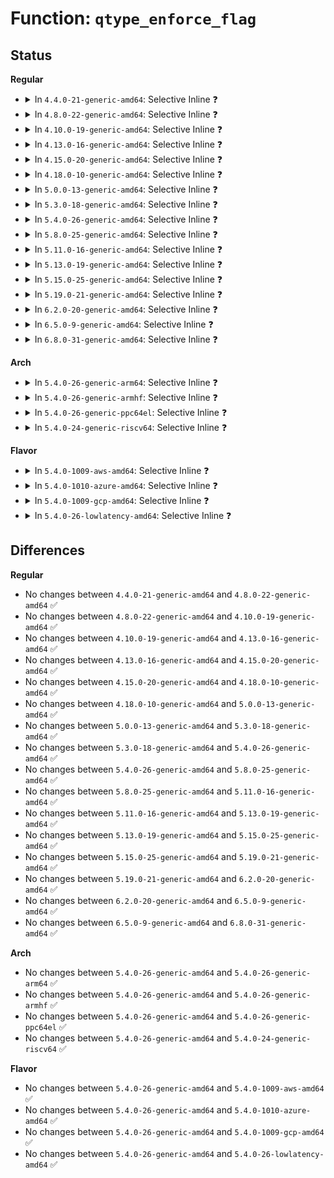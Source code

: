 # Function: <code>qtype_enforce_flag</code>

## Status
<b>Regular</b>
<ul>
<li>
<details>
<summary>In <code>4.4.0-21-generic-amd64</code>: Selective Inline ❓</summary>

```c
unsigned int qtype_enforce_flag(int type)
```

```json
{
  "name": "qtype_enforce_flag",
  "collision_type": "Unique Global",
  "inline_type": "Selective",
  "funcs": [
    {
      "addr": 18446744071581424464,
      "name": "qtype_enforce_flag",
      "external": true,
      "loc": "fs/quota/quota.c:69",
      "file": "fs/quota/quota.c",
      "inline": "not declared, inlined",
      "caller_inline": [],
      "caller_func": [
        "fs/quota/dquot.c:dquot_quota_disable",
        "fs/quota/dquot.c:dquot_quota_disable",
        "fs/quota/dquot.c:dquot_quota_disable",
        "fs/quota/dquot.c:dquot_quota_enable",
        "fs/quota/dquot.c:dquot_quota_enable"
      ]
    }
  ],
  "symbols": [
    {
      "addr": 18446744071581424464,
      "name": "qtype_enforce_flag",
      "section": ".text",
      "bind": "STB_GLOBAL",
      "size": 27
    }
  ]
}
```
</details>
</li>
<li>
<details>
<summary>In <code>4.8.0-22-generic-amd64</code>: Selective Inline ❓</summary>

```c
unsigned int qtype_enforce_flag(int type)
```

```json
{
  "name": "qtype_enforce_flag",
  "collision_type": "Unique Global",
  "inline_type": "Selective",
  "funcs": [
    {
      "addr": 18446744071581606688,
      "name": "qtype_enforce_flag",
      "external": true,
      "loc": "fs/quota/quota.c:69",
      "file": "fs/quota/quota.c",
      "inline": "not declared, inlined",
      "caller_inline": [],
      "caller_func": [
        "fs/quota/dquot.c:dquot_quota_disable",
        "fs/quota/dquot.c:dquot_quota_disable",
        "fs/quota/dquot.c:dquot_quota_disable",
        "fs/quota/dquot.c:dquot_quota_enable",
        "fs/quota/dquot.c:dquot_quota_enable"
      ]
    }
  ],
  "symbols": [
    {
      "addr": 18446744071581606688,
      "name": "qtype_enforce_flag",
      "section": ".text",
      "bind": "STB_GLOBAL",
      "size": 27
    }
  ]
}
```
</details>
</li>
<li>
<details>
<summary>In <code>4.10.0-19-generic-amd64</code>: Selective Inline ❓</summary>

```c
unsigned int qtype_enforce_flag(int type)
```

```json
{
  "name": "qtype_enforce_flag",
  "collision_type": "Unique Global",
  "inline_type": "Selective",
  "funcs": [
    {
      "addr": 18446744071581695216,
      "name": "qtype_enforce_flag",
      "external": true,
      "loc": "fs/quota/quota.c:69",
      "file": "fs/quota/quota.c",
      "inline": "not declared, inlined",
      "caller_inline": [],
      "caller_func": [
        "fs/quota/dquot.c:dquot_quota_disable",
        "fs/quota/dquot.c:dquot_quota_disable",
        "fs/quota/dquot.c:dquot_quota_disable",
        "fs/quota/dquot.c:dquot_quota_enable",
        "fs/quota/dquot.c:dquot_quota_enable"
      ]
    }
  ],
  "symbols": [
    {
      "addr": 18446744071581695216,
      "name": "qtype_enforce_flag",
      "section": ".text",
      "bind": "STB_GLOBAL",
      "size": 27
    }
  ]
}
```
</details>
</li>
<li>
<details>
<summary>In <code>4.13.0-16-generic-amd64</code>: Selective Inline ❓</summary>

```c
unsigned int qtype_enforce_flag(int type)
```

```json
{
  "name": "qtype_enforce_flag",
  "collision_type": "Unique Global",
  "inline_type": "Selective",
  "funcs": [
    {
      "addr": 18446744071581749296,
      "name": "qtype_enforce_flag",
      "external": true,
      "loc": "fs/quota/quota.c:69",
      "file": "fs/quota/quota.c",
      "inline": "not declared, inlined",
      "caller_inline": [],
      "caller_func": [
        "fs/quota/dquot.c:dquot_quota_enable",
        "fs/quota/dquot.c:dquot_quota_enable"
      ]
    }
  ],
  "symbols": [
    {
      "addr": 18446744071581749296,
      "name": "qtype_enforce_flag",
      "section": ".text",
      "bind": "STB_GLOBAL",
      "size": 27
    }
  ]
}
```
</details>
</li>
<li>
<details>
<summary>In <code>4.15.0-20-generic-amd64</code>: Selective Inline ❓</summary>

```c
unsigned int qtype_enforce_flag(int type)
```

```json
{
  "name": "qtype_enforce_flag",
  "collision_type": "Unique Global",
  "inline_type": "Selective",
  "funcs": [
    {
      "addr": 18446744071581896400,
      "name": "qtype_enforce_flag",
      "external": true,
      "loc": "fs/quota/quota.c:70",
      "file": "fs/quota/quota.c",
      "inline": "not declared, inlined",
      "caller_inline": [],
      "caller_func": [
        "fs/quota/dquot.c:dquot_quota_enable",
        "fs/quota/dquot.c:dquot_quota_enable"
      ]
    }
  ],
  "symbols": [
    {
      "addr": 18446744071581896400,
      "name": "qtype_enforce_flag",
      "section": ".text",
      "bind": "STB_GLOBAL",
      "size": 27
    }
  ]
}
```
</details>
</li>
<li>
<details>
<summary>In <code>4.18.0-10-generic-amd64</code>: Selective Inline ❓</summary>

```c
unsigned int qtype_enforce_flag(int type)
```

```json
{
  "name": "qtype_enforce_flag",
  "collision_type": "Unique Global",
  "inline_type": "Selective",
  "funcs": [
    {
      "addr": 18446744071582081382,
      "name": "qtype_enforce_flag",
      "external": true,
      "loc": "fs/quota/quota.c:71",
      "file": "fs/quota/quota.c",
      "inline": "not declared, inlined",
      "caller_inline": [
        "fs/quota/quota.c:kernel_quotactl"
      ],
      "caller_func": [
        "fs/quota/dquot.c:dquot_quota_enable",
        "fs/quota/dquot.c:dquot_quota_enable"
      ]
    }
  ],
  "symbols": [
    {
      "addr": 18446744071582079552,
      "name": "qtype_enforce_flag",
      "section": ".text",
      "bind": "STB_GLOBAL",
      "size": 27
    }
  ]
}
```
</details>
</li>
<li>
<details>
<summary>In <code>5.0.0-13-generic-amd64</code>: Selective Inline ❓</summary>

```c
unsigned int qtype_enforce_flag(int type)
```

```json
{
  "name": "qtype_enforce_flag",
  "collision_type": "Unique Global",
  "inline_type": "Selective",
  "funcs": [
    {
      "addr": 18446744071582175509,
      "name": "qtype_enforce_flag",
      "external": true,
      "loc": "fs/quota/quota.c:71",
      "file": "fs/quota/quota.c",
      "inline": "not declared, inlined",
      "caller_inline": [
        "fs/quota/quota.c:kernel_quotactl"
      ],
      "caller_func": [
        "fs/quota/dquot.c:dquot_quota_enable",
        "fs/quota/dquot.c:dquot_quota_enable"
      ]
    }
  ],
  "symbols": [
    {
      "addr": 18446744071582173648,
      "name": "qtype_enforce_flag",
      "section": ".text",
      "bind": "STB_GLOBAL",
      "size": 27
    }
  ]
}
```
</details>
</li>
<li>
<details>
<summary>In <code>5.3.0-18-generic-amd64</code>: Selective Inline ❓</summary>

```c
unsigned int qtype_enforce_flag(int type)
```

```json
{
  "name": "qtype_enforce_flag",
  "collision_type": "Unique Global",
  "inline_type": "Selective",
  "funcs": [
    {
      "addr": 18446744071582337879,
      "name": "qtype_enforce_flag",
      "external": true,
      "loc": "fs/quota/quota.c:71",
      "file": "fs/quota/quota.c",
      "inline": "not declared, inlined",
      "caller_inline": [
        "fs/quota/quota.c:do_quotactl"
      ],
      "caller_func": [
        "fs/quota/dquot.c:dquot_quota_enable",
        "fs/quota/dquot.c:dquot_quota_enable"
      ]
    }
  ],
  "symbols": [
    {
      "addr": 18446744071582338400,
      "name": "qtype_enforce_flag",
      "section": ".text",
      "bind": "STB_GLOBAL",
      "size": 27
    }
  ]
}
```
</details>
</li>
<li>
<details>
<summary>In <code>5.4.0-26-generic-amd64</code>: Selective Inline ❓</summary>

```c
unsigned int qtype_enforce_flag(int type)
```

```json
{
  "name": "qtype_enforce_flag",
  "collision_type": "Unique Global",
  "inline_type": "Selective",
  "funcs": [
    {
      "addr": 18446744071582437063,
      "name": "qtype_enforce_flag",
      "external": true,
      "loc": "fs/quota/quota.c:71",
      "file": "fs/quota/quota.c",
      "inline": "not declared, inlined",
      "caller_inline": [
        "fs/quota/quota.c:do_quotactl"
      ],
      "caller_func": [
        "fs/quota/dquot.c:dquot_quota_enable",
        "fs/quota/dquot.c:dquot_quota_enable"
      ]
    }
  ],
  "symbols": [
    {
      "addr": 18446744071582437584,
      "name": "qtype_enforce_flag",
      "section": ".text",
      "bind": "STB_GLOBAL",
      "size": 27
    }
  ]
}
```
</details>
</li>
<li>
<details>
<summary>In <code>5.8.0-25-generic-amd64</code>: Selective Inline ❓</summary>

```c
unsigned int qtype_enforce_flag(int type)
```

```json
{
  "name": "qtype_enforce_flag",
  "collision_type": "Unique Global",
  "inline_type": "Selective",
  "funcs": [
    {
      "addr": 18446744071582731617,
      "name": "qtype_enforce_flag",
      "external": true,
      "loc": "fs/quota/quota.c:69",
      "file": "fs/quota/quota.c",
      "inline": "not declared, inlined",
      "caller_inline": [
        "fs/quota/quota.c:do_quotactl"
      ],
      "caller_func": [
        "fs/quota/dquot.c:dquot_quota_enable",
        "fs/quota/dquot.c:dquot_quota_enable",
        "fs/quota/dquot.c:dquot_quota_enable"
      ]
    }
  ],
  "symbols": [
    {
      "addr": 18446744071582731968,
      "name": "qtype_enforce_flag",
      "section": ".text",
      "bind": "STB_GLOBAL",
      "size": 27
    }
  ]
}
```
</details>
</li>
<li>
<details>
<summary>In <code>5.11.0-16-generic-amd64</code>: Selective Inline ❓</summary>

```c
unsigned int qtype_enforce_flag(int type)
```

```json
{
  "name": "qtype_enforce_flag",
  "collision_type": "Unique Global",
  "inline_type": "Selective",
  "funcs": [
    {
      "addr": 18446744071582803841,
      "name": "qtype_enforce_flag",
      "external": true,
      "loc": "fs/quota/quota.c:71",
      "file": "fs/quota/quota.c",
      "inline": "not declared, inlined",
      "caller_inline": [
        "fs/quota/quota.c:do_quotactl"
      ],
      "caller_func": [
        "fs/quota/dquot.c:dquot_quota_enable",
        "fs/quota/dquot.c:dquot_quota_enable",
        "fs/quota/dquot.c:dquot_quota_enable"
      ]
    }
  ],
  "symbols": [
    {
      "addr": 18446744071582805168,
      "name": "qtype_enforce_flag",
      "section": ".text",
      "bind": "STB_GLOBAL",
      "size": 27
    }
  ]
}
```
</details>
</li>
<li>
<details>
<summary>In <code>5.13.0-19-generic-amd64</code>: Selective Inline ❓</summary>

```c
unsigned int qtype_enforce_flag(int type)
```

```json
{
  "name": "qtype_enforce_flag",
  "collision_type": "Unique Global",
  "inline_type": "Selective",
  "funcs": [
    {
      "addr": 18446744071582831568,
      "name": "qtype_enforce_flag",
      "external": true,
      "loc": "fs/quota/quota.c:72",
      "file": "fs/quota/quota.c",
      "inline": "not declared, inlined",
      "caller_inline": [
        "fs/quota/quota.c:do_quotactl"
      ],
      "caller_func": [
        "fs/quota/dquot.c:dquot_quota_enable",
        "fs/quota/dquot.c:dquot_quota_enable",
        "fs/quota/dquot.c:dquot_quota_enable"
      ]
    }
  ],
  "symbols": [
    {
      "addr": 18446744071582833984,
      "name": "qtype_enforce_flag",
      "section": ".text",
      "bind": "STB_GLOBAL",
      "size": 27
    }
  ]
}
```
</details>
</li>
<li>
<details>
<summary>In <code>5.15.0-25-generic-amd64</code>: Selective Inline ❓</summary>

```c
unsigned int qtype_enforce_flag(int type)
```

```json
{
  "name": "qtype_enforce_flag",
  "collision_type": "Unique Global",
  "inline_type": "Selective",
  "funcs": [
    {
      "addr": 18446744071583164048,
      "name": "qtype_enforce_flag",
      "external": true,
      "loc": "fs/quota/quota.c:72",
      "file": "fs/quota/quota.c",
      "inline": "not declared, inlined",
      "caller_inline": [
        "fs/quota/quota.c:do_quotactl"
      ],
      "caller_func": [
        "fs/quota/dquot.c:dquot_quota_enable",
        "fs/quota/dquot.c:dquot_quota_enable",
        "fs/quota/dquot.c:dquot_quota_enable"
      ]
    }
  ],
  "symbols": [
    {
      "addr": 18446744071583166576,
      "name": "qtype_enforce_flag",
      "section": ".text",
      "bind": "STB_GLOBAL",
      "size": 27
    }
  ]
}
```
</details>
</li>
<li>
<details>
<summary>In <code>5.19.0-21-generic-amd64</code>: Selective Inline ❓</summary>

```c
unsigned int qtype_enforce_flag(int type)
```

```json
{
  "name": "qtype_enforce_flag",
  "collision_type": "Unique Global",
  "inline_type": "Selective",
  "funcs": [
    {
      "addr": 18446744071583654735,
      "name": "qtype_enforce_flag",
      "external": true,
      "loc": "fs/quota/quota.c:73",
      "file": "fs/quota/quota.c",
      "inline": "not declared, inlined",
      "caller_inline": [
        "fs/quota/quota.c:do_quotactl"
      ],
      "caller_func": [
        "fs/quota/dquot.c:dquot_quota_enable",
        "fs/quota/dquot.c:dquot_quota_enable",
        "fs/quota/dquot.c:dquot_quota_enable"
      ]
    }
  ],
  "symbols": [
    {
      "addr": 18446744071583657536,
      "name": "qtype_enforce_flag",
      "section": ".text",
      "bind": "STB_GLOBAL",
      "size": 33
    }
  ]
}
```
</details>
</li>
<li>
<details>
<summary>In <code>6.2.0-20-generic-amd64</code>: Selective Inline ❓</summary>

```c
unsigned int qtype_enforce_flag(int type)
```

```json
{
  "name": "qtype_enforce_flag",
  "collision_type": "Unique Global",
  "inline_type": "Selective",
  "funcs": [
    {
      "addr": 18446744071584260783,
      "name": "qtype_enforce_flag",
      "external": true,
      "loc": "fs/quota/quota.c:73",
      "file": "fs/quota/quota.c",
      "inline": "not declared, inlined",
      "caller_inline": [
        "fs/quota/quota.c:do_quotactl"
      ],
      "caller_func": [
        "fs/quota/dquot.c:dquot_quota_enable",
        "fs/quota/dquot.c:dquot_quota_enable",
        "fs/quota/dquot.c:dquot_quota_enable"
      ]
    }
  ],
  "symbols": [
    {
      "addr": 18446744071584263664,
      "name": "qtype_enforce_flag",
      "section": ".text",
      "bind": "STB_GLOBAL",
      "size": 33
    }
  ]
}
```
</details>
</li>
<li>
<details>
<summary>In <code>6.5.0-9-generic-amd64</code>: Selective Inline ❓</summary>

```c
unsigned int qtype_enforce_flag(int type)
```

```json
{
  "name": "qtype_enforce_flag",
  "collision_type": "Unique Global",
  "inline_type": "Selective",
  "funcs": [
    {
      "addr": 18446744071584491319,
      "name": "qtype_enforce_flag",
      "external": true,
      "loc": "fs/quota/quota.c:73",
      "file": "fs/quota/quota.c",
      "inline": "not declared, inlined",
      "caller_inline": [
        "fs/quota/quota.c:do_quotactl"
      ],
      "caller_func": [
        "fs/quota/dquot.c:dquot_quota_enable",
        "fs/quota/dquot.c:dquot_quota_enable",
        "fs/quota/dquot.c:dquot_quota_enable"
      ]
    }
  ],
  "symbols": [
    {
      "addr": 18446744071584493952,
      "name": "qtype_enforce_flag",
      "section": ".text",
      "bind": "STB_GLOBAL",
      "size": 33
    }
  ]
}
```
</details>
</li>
<li>
<details>
<summary>In <code>6.8.0-31-generic-amd64</code>: Selective Inline ❓</summary>

```c
unsigned int qtype_enforce_flag(int type)
```

```json
{
  "name": "qtype_enforce_flag",
  "collision_type": "Unique Global",
  "inline_type": "Selective",
  "funcs": [
    {
      "addr": 18446744071584714279,
      "name": "qtype_enforce_flag",
      "external": true,
      "loc": "fs/quota/quota.c:73",
      "file": "fs/quota/quota.c",
      "inline": "not declared, inlined",
      "caller_inline": [
        "fs/quota/quota.c:do_quotactl"
      ],
      "caller_func": [
        "fs/quota/dquot.c:dquot_quota_enable",
        "fs/quota/dquot.c:dquot_quota_enable",
        "fs/quota/dquot.c:dquot_quota_enable"
      ]
    }
  ],
  "symbols": [
    {
      "addr": 18446744071584716912,
      "name": "qtype_enforce_flag",
      "section": ".text",
      "bind": "STB_GLOBAL",
      "size": 33
    }
  ]
}
```
</details>
</li>
</ul>
<b>Arch</b>
<ul>
<li>
<details>
<summary>In <code>5.4.0-26-generic-arm64</code>: Selective Inline ❓</summary>

```c
unsigned int qtype_enforce_flag(int type)
```

```json
{
  "name": "qtype_enforce_flag",
  "collision_type": "Unique Global",
  "inline_type": "Selective",
  "funcs": [
    {
      "addr": 18446603336494050456,
      "name": "qtype_enforce_flag",
      "external": true,
      "loc": "fs/quota/quota.c:71",
      "file": "fs/quota/quota.c",
      "inline": "not declared, inlined",
      "caller_inline": [
        "fs/quota/quota.c:do_quotactl"
      ],
      "caller_func": [
        "fs/quota/dquot.c:dquot_quota_enable",
        "fs/quota/dquot.c:dquot_quota_enable"
      ]
    }
  ],
  "symbols": [
    {
      "addr": 18446603336494051248,
      "name": "qtype_enforce_flag",
      "section": ".text",
      "bind": "STB_GLOBAL",
      "size": 60
    }
  ]
}
```
</details>
</li>
<li>
<details>
<summary>In <code>5.4.0-26-generic-armhf</code>: Selective Inline ❓</summary>

```c
unsigned int qtype_enforce_flag(int type)
```

```json
{
  "name": "qtype_enforce_flag",
  "collision_type": "Unique Global",
  "inline_type": "Selective",
  "funcs": [
    {
      "addr": 3227511600,
      "name": "qtype_enforce_flag",
      "external": true,
      "loc": "fs/quota/quota.c:71",
      "file": "fs/quota/quota.c",
      "inline": "not declared, inlined",
      "caller_inline": [
        "fs/quota/quota.c:do_quotactl"
      ],
      "caller_func": [
        "fs/quota/dquot.c:dquot_quota_enable",
        "fs/quota/dquot.c:dquot_quota_enable"
      ]
    }
  ],
  "symbols": [
    {
      "addr": 3227511908,
      "name": "qtype_enforce_flag",
      "section": ".text",
      "bind": "STB_GLOBAL",
      "size": 44
    }
  ]
}
```
</details>
</li>
<li>
<details>
<summary>In <code>5.4.0-26-generic-ppc64el</code>: Selective Inline ❓</summary>

```c
unsigned int qtype_enforce_flag(int type)
```

```json
{
  "name": "qtype_enforce_flag",
  "collision_type": "Unique Global",
  "inline_type": "Selective",
  "funcs": [
    {
      "addr": 13835058055287706032,
      "name": "qtype_enforce_flag",
      "external": true,
      "loc": "fs/quota/quota.c:71",
      "file": "fs/quota/quota.c",
      "inline": "not declared, inlined",
      "caller_inline": [
        "fs/quota/quota.c:do_quotactl"
      ],
      "caller_func": [
        "fs/quota/dquot.c:dquot_quota_enable",
        "fs/quota/dquot.c:dquot_quota_enable"
      ]
    }
  ],
  "symbols": [
    {
      "addr": 13835058055287706288,
      "name": "qtype_enforce_flag",
      "section": ".text",
      "bind": "STB_GLOBAL",
      "size": 56
    }
  ]
}
```
</details>
</li>
<li>
<details>
<summary>In <code>5.4.0-24-generic-riscv64</code>: Selective Inline ❓</summary>

```c
unsigned int qtype_enforce_flag(int type)
```

```json
{
  "name": "qtype_enforce_flag",
  "collision_type": "Unique Global",
  "inline_type": "Selective",
  "funcs": [
    {
      "addr": 18446743936273552142,
      "name": "qtype_enforce_flag",
      "external": true,
      "loc": "fs/quota/quota.c:71",
      "file": "fs/quota/quota.c",
      "inline": "not declared, inlined",
      "caller_inline": [],
      "caller_func": [
        "fs/quota/dquot.c:dquot_quota_enable",
        "fs/quota/dquot.c:dquot_quota_enable"
      ]
    }
  ],
  "symbols": [
    {
      "addr": 18446743936273552142,
      "name": "qtype_enforce_flag",
      "section": ".text",
      "bind": "STB_GLOBAL",
      "size": 60
    }
  ]
}
```
</details>
</li>
</ul>
<b>Flavor</b>
<ul>
<li>
<details>
<summary>In <code>5.4.0-1009-aws-amd64</code>: Selective Inline ❓</summary>

```c
unsigned int qtype_enforce_flag(int type)
```

```json
{
  "name": "qtype_enforce_flag",
  "collision_type": "Unique Global",
  "inline_type": "Selective",
  "funcs": [
    {
      "addr": 18446744071582405799,
      "name": "qtype_enforce_flag",
      "external": true,
      "loc": "fs/quota/quota.c:71",
      "file": "fs/quota/quota.c",
      "inline": "not declared, inlined",
      "caller_inline": [
        "fs/quota/quota.c:do_quotactl"
      ],
      "caller_func": [
        "fs/quota/dquot.c:dquot_quota_enable",
        "fs/quota/dquot.c:dquot_quota_enable"
      ]
    }
  ],
  "symbols": [
    {
      "addr": 18446744071582406320,
      "name": "qtype_enforce_flag",
      "section": ".text",
      "bind": "STB_GLOBAL",
      "size": 27
    }
  ]
}
```
</details>
</li>
<li>
<details>
<summary>In <code>5.4.0-1010-azure-amd64</code>: Selective Inline ❓</summary>

```c
unsigned int qtype_enforce_flag(int type)
```

```json
{
  "name": "qtype_enforce_flag",
  "collision_type": "Unique Global",
  "inline_type": "Selective",
  "funcs": [
    {
      "addr": 18446744071582343495,
      "name": "qtype_enforce_flag",
      "external": true,
      "loc": "fs/quota/quota.c:71",
      "file": "fs/quota/quota.c",
      "inline": "not declared, inlined",
      "caller_inline": [
        "fs/quota/quota.c:do_quotactl"
      ],
      "caller_func": [
        "fs/quota/dquot.c:dquot_quota_enable",
        "fs/quota/dquot.c:dquot_quota_enable"
      ]
    }
  ],
  "symbols": [
    {
      "addr": 18446744071582344016,
      "name": "qtype_enforce_flag",
      "section": ".text",
      "bind": "STB_GLOBAL",
      "size": 27
    }
  ]
}
```
</details>
</li>
<li>
<details>
<summary>In <code>5.4.0-1009-gcp-amd64</code>: Selective Inline ❓</summary>

```c
unsigned int qtype_enforce_flag(int type)
```

```json
{
  "name": "qtype_enforce_flag",
  "collision_type": "Unique Global",
  "inline_type": "Selective",
  "funcs": [
    {
      "addr": 18446744071582396279,
      "name": "qtype_enforce_flag",
      "external": true,
      "loc": "fs/quota/quota.c:71",
      "file": "fs/quota/quota.c",
      "inline": "not declared, inlined",
      "caller_inline": [
        "fs/quota/quota.c:do_quotactl"
      ],
      "caller_func": [
        "fs/quota/dquot.c:dquot_quota_enable",
        "fs/quota/dquot.c:dquot_quota_enable"
      ]
    }
  ],
  "symbols": [
    {
      "addr": 18446744071582396800,
      "name": "qtype_enforce_flag",
      "section": ".text",
      "bind": "STB_GLOBAL",
      "size": 27
    }
  ]
}
```
</details>
</li>
<li>
<details>
<summary>In <code>5.4.0-26-lowlatency-amd64</code>: Selective Inline ❓</summary>

```c
unsigned int qtype_enforce_flag(int type)
```

```json
{
  "name": "qtype_enforce_flag",
  "collision_type": "Unique Global",
  "inline_type": "Selective",
  "funcs": [
    {
      "addr": 18446744071582475815,
      "name": "qtype_enforce_flag",
      "external": true,
      "loc": "fs/quota/quota.c:71",
      "file": "fs/quota/quota.c",
      "inline": "not declared, inlined",
      "caller_inline": [
        "fs/quota/quota.c:do_quotactl"
      ],
      "caller_func": [
        "fs/quota/dquot.c:dquot_quota_enable",
        "fs/quota/dquot.c:dquot_quota_enable"
      ]
    }
  ],
  "symbols": [
    {
      "addr": 18446744071582476336,
      "name": "qtype_enforce_flag",
      "section": ".text",
      "bind": "STB_GLOBAL",
      "size": 27
    }
  ]
}
```
</details>
</li>
</ul>

## Differences
<b>Regular</b>
<ul>
<li>
No changes between <code>4.4.0-21-generic-amd64</code> and <code>4.8.0-22-generic-amd64</code> ✅
</li>
<li>
No changes between <code>4.8.0-22-generic-amd64</code> and <code>4.10.0-19-generic-amd64</code> ✅
</li>
<li>
No changes between <code>4.10.0-19-generic-amd64</code> and <code>4.13.0-16-generic-amd64</code> ✅
</li>
<li>
No changes between <code>4.13.0-16-generic-amd64</code> and <code>4.15.0-20-generic-amd64</code> ✅
</li>
<li>
No changes between <code>4.15.0-20-generic-amd64</code> and <code>4.18.0-10-generic-amd64</code> ✅
</li>
<li>
No changes between <code>4.18.0-10-generic-amd64</code> and <code>5.0.0-13-generic-amd64</code> ✅
</li>
<li>
No changes between <code>5.0.0-13-generic-amd64</code> and <code>5.3.0-18-generic-amd64</code> ✅
</li>
<li>
No changes between <code>5.3.0-18-generic-amd64</code> and <code>5.4.0-26-generic-amd64</code> ✅
</li>
<li>
No changes between <code>5.4.0-26-generic-amd64</code> and <code>5.8.0-25-generic-amd64</code> ✅
</li>
<li>
No changes between <code>5.8.0-25-generic-amd64</code> and <code>5.11.0-16-generic-amd64</code> ✅
</li>
<li>
No changes between <code>5.11.0-16-generic-amd64</code> and <code>5.13.0-19-generic-amd64</code> ✅
</li>
<li>
No changes between <code>5.13.0-19-generic-amd64</code> and <code>5.15.0-25-generic-amd64</code> ✅
</li>
<li>
No changes between <code>5.15.0-25-generic-amd64</code> and <code>5.19.0-21-generic-amd64</code> ✅
</li>
<li>
No changes between <code>5.19.0-21-generic-amd64</code> and <code>6.2.0-20-generic-amd64</code> ✅
</li>
<li>
No changes between <code>6.2.0-20-generic-amd64</code> and <code>6.5.0-9-generic-amd64</code> ✅
</li>
<li>
No changes between <code>6.5.0-9-generic-amd64</code> and <code>6.8.0-31-generic-amd64</code> ✅
</li>
</ul>
<b>Arch</b>
<ul>
<li>
No changes between <code>5.4.0-26-generic-amd64</code> and <code>5.4.0-26-generic-arm64</code> ✅
</li>
<li>
No changes between <code>5.4.0-26-generic-amd64</code> and <code>5.4.0-26-generic-armhf</code> ✅
</li>
<li>
No changes between <code>5.4.0-26-generic-amd64</code> and <code>5.4.0-26-generic-ppc64el</code> ✅
</li>
<li>
No changes between <code>5.4.0-26-generic-amd64</code> and <code>5.4.0-24-generic-riscv64</code> ✅
</li>
</ul>
<b>Flavor</b>
<ul>
<li>
No changes between <code>5.4.0-26-generic-amd64</code> and <code>5.4.0-1009-aws-amd64</code> ✅
</li>
<li>
No changes between <code>5.4.0-26-generic-amd64</code> and <code>5.4.0-1010-azure-amd64</code> ✅
</li>
<li>
No changes between <code>5.4.0-26-generic-amd64</code> and <code>5.4.0-1009-gcp-amd64</code> ✅
</li>
<li>
No changes between <code>5.4.0-26-generic-amd64</code> and <code>5.4.0-26-lowlatency-amd64</code> ✅
</li>
</ul>

